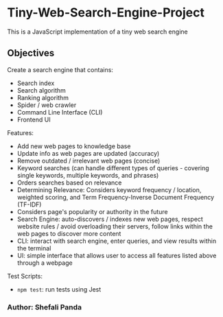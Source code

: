 # Tiny-Web-Search-Engine-Project
This is a JavaScript implementation of a tiny web search engine

## Objectives
Create a search engine that contains: 
- Search index
- Search algorithm
- Ranking algorithm
- Spider / web crawler
- Command Line Interface (CLI)
- Frontend UI

Features:
- Add new web pages to knowledge base
- Update info as web pages are updated (accuracy)
- Remove outdated / irrelevant web pages (concise)
- Keyword searches (can handle different types of queries - covering single keywords, multiple keywords, and phrases)
- Orders searches based on relevance
- Determining Relevance: Considers keyword frequency / location, weighted scoring, and Term Frequency-Inverse Document Frequency (TF-IDF)
- Considers page's popularity or authority in the future
- Search Engine: auto-discovers / indexes new web pages, respect website rules / avoid overloading their servers, follow links within the web pages to discover more content
- CLI: interact with search engine, enter queries, and view results within the terminal
- UI: simple interface that allows user to access all features listed above through a webpage

Test Scripts:
- `npm test`: run tests using Jest


### Author: Shefali Panda
